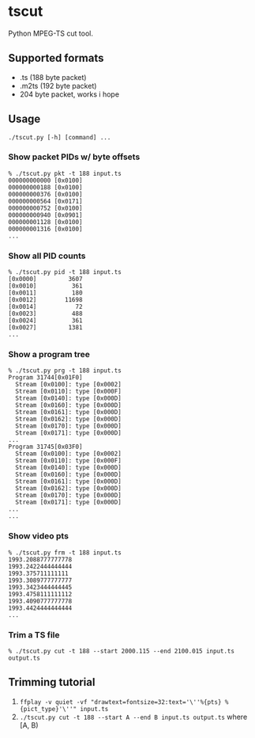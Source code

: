 # tscut
Python MPEG-TS cut tool.
## Supported formats
- .ts (188 byte packet)
- .m2ts (192 byte packet)
- 204 byte packet, works i hope

## Usage
```
./tscut.py [-h] [command] ...
```
### Show packet PIDs w/ byte offsets
```
% ./tscut.py pkt -t 188 input.ts
000000000000 [0x0100]
000000000188 [0x0100]
000000000376 [0x0100]
000000000564 [0x0171]
000000000752 [0x0100]
000000000940 [0x0901]
000000001128 [0x0100]
000000001316 [0x0100]
...
```

### Show all PID counts
```
% ./tscut.py pid -t 188 input.ts
[0x0000]         3607
[0x0010]          361
[0x0011]          180
[0x0012]        11698
[0x0014]           72
[0x0023]          488
[0x0024]          361
[0x0027]         1381
...
```

### Show a program tree
```
% ./tscut.py prg -t 188 input.ts
Program 31744[0x01F0]
  Stream [0x0100]: type [0x0002]
  Stream [0x0110]: type [0x000F]
  Stream [0x0140]: type [0x000D]
  Stream [0x0160]: type [0x000D]
  Stream [0x0161]: type [0x000D]
  Stream [0x0162]: type [0x000D]
  Stream [0x0170]: type [0x000D]
  Stream [0x0171]: type [0x000D]
...
Program 31745[0x03F0]
  Stream [0x0100]: type [0x0002]
  Stream [0x0110]: type [0x000F]
  Stream [0x0140]: type [0x000D]
  Stream [0x0160]: type [0x000D]
  Stream [0x0161]: type [0x000D]
  Stream [0x0162]: type [0x000D]
  Stream [0x0170]: type [0x000D]
  Stream [0x0171]: type [0x000D]
...
...
```

### Show video pts
```
% ./tscut.py frm -t 188 input.ts
1993.2088777777778
1993.2422444444444
1993.375711111111
1993.3089777777777
1993.3423444444445
1993.4758111111112
1993.4090777777778
1993.4424444444444
...
```

### Trim a TS file
```
% ./tscut.py cut -t 188 --start 2000.115 --end 2100.015 input.ts output.ts
```

## Trimming tutorial
1. `ffplay -v quiet -vf "drawtext=fontsize=32:text='\''%{pts} %{pict_type}'\''" input.ts`
2. `./tscut.py cut -t 188 --start A --end B input.ts output.ts` where [A, B)
